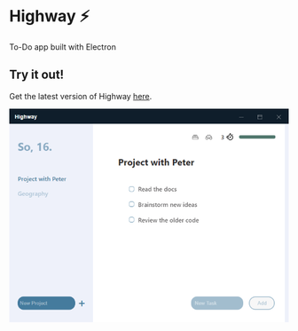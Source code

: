 # Highway :zap:

To-Do app built with Electron

## Try it out!

Get the latest version of Highway [here](https://github.com/reinhold-b/Highway/releases).

![Highway](/assets/git_images/screenshotv1.5.0.png)
